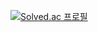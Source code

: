 [![Solved.ac 프로필](http://mazassumnida.wtf/api/v2/generate_badge?boj=xdasky)](https://solved.ac/xdasky)


